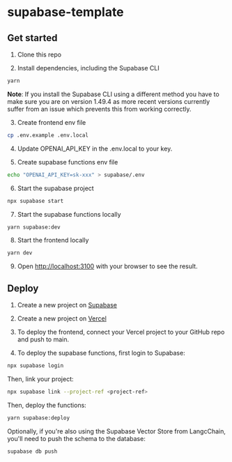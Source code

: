# supabase-template

## Get started

1. Clone this repo

2. Install dependencies, including the Supabase CLI

```bash
yarn
```

**Note**: If you install the Supabase CLI using a different method you have to make sure you are on version 1.49.4 as more recent versions currently suffer from an issue which prevents this from working correctly.

3. Create frontend env file

```bash
cp .env.example .env.local
```

4. Update OPENAI_API_KEY in the .env.local to your key.

5. Create supabase functions env file

```bash
echo "OPENAI_API_KEY=sk-xxx" > supabase/.env
```

6. Start the supabase project

```bash
npx supabase start
```

7. Start the supabase functions locally

```bash
yarn supabase:dev
```

8. Start the frontend locally

```bash
yarn dev
```

9. Open [http://localhost:3100](http://localhost:3100) with your browser to see the result.

## Deploy

1. Create a new project on [Supabase](https://supabase.io)

2. Create a new project on [Vercel](https://vercel.com)

3. To deploy the frontend, connect your Vercel project to your GitHub repo and push to main.

4. To deploy the supabase functions, first login to Supabase:

```bash
npx supabase login
```

Then, link your project:

```bash
npx supabase link --project-ref <project-ref>
```

Then, deploy the functions:

```bash
yarn supabase:deploy
```

Optionally, if you're also using the Supabase Vector Store from LangcChain, you'll need to push the schema to the database:

```bash
supabase db push
```
